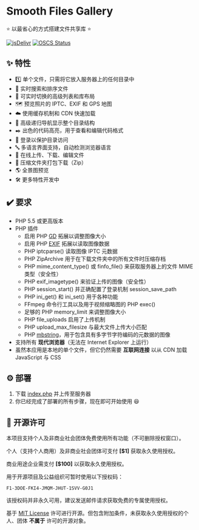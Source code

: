 # Smooth Files Gallery

⭐ 以最省心的方式搭建文件共享库 ⭐

[![jsDelivr](https://data.jsdelivr.com/v1/package/gh/yanranxiaoxi/Smooth-Files-Gallery/badge?style=rounded)](https://www.jsdelivr.com/package/gh/yanranxiaoxi/Smooth-Files-Gallery) [![OSCS Status](https://www.oscs1024.com/platform/badge/yanranxiaoxi/Smooth-Files-Gallery.svg?size=small)](https://www.oscs1024.com/project/yanranxiaoxi/Smooth-Files-Gallery?ref=badge_small)

## ✨ 特性

- 1️⃣ 单个文件，只需将它放入服务器上的任何目录中
- 🔎 实时搜索和排序文件
- 📃 可实时切换的高级列表和库布局
- 🗺️ 预览照片的 IPTC、EXIF 和 GPS 地图
- ☁️ 使用缓存机制和 CDN 快速加载
- 🌲 高级递归导航显示整个目录结构
- ✒️ 出色的代码高亮，用于查看和编辑代码格式
- 🔐 登录以保护目录访问
- 🔤 多语言界面支持，自动检测浏览器语言
- 📝 在线上传、下载、编辑文件
- 📁 压缩文件夹打包下载（Zip）
- 🌎️ 全景图预览
- 🛠 更多特性开发中

## ✔️ 要求

- PHP 5.5 或更高版本
- PHP 插件
  - 启用 PHP [GD](https://www.php.net/manual/book.image.php) 拓展以调整图像大小
  - 启用 PHP [EXIF](https://www.php.net/manual/book.exif.php) 拓展以读取图像数据
  - PHP iptcparse() 读取图像 IPTC 元数据
  - PHP ZipArchive 用于在下载文件夹中的所有文件时压缩存档
  - PHP mime_content_type() 或 finfo_file() 来获取服务器上的文件 MIME 类型（安全性）
  - PHP exif_imagetype() 来验证上传的图像（安全性）
  - PHP session_start() 并正确配置了登录机制 session_save_path
  - PHP ini_get() 和 ini_set() 用于各种功能
  - FFmpeg 命令行工具以及用于视频缩略图的 PHP exec()
  - 足够的 PHP memory_limit 来调整图像大小
  - PHP file_uploads 启用了上传机制
  - PHP upload_max_filesize 与最大文件上传大小匹配
  - PHP [mbstring](https://www.php.net/manual/book.mbstring.php)，用于包含具有多字节字符编码的元数据的图像
- 支持所有 **现代浏览器**（无法在 Internet Explorer 上运行）
- 虽然本应用是本地的单个文件，但它仍然需要 **互联网连接** 以从 CDN 加载 JavaScript 与 CSS

## ⚙️ 部署

1. 下载 [index.php](https://gitlab.soraharu.com/XiaoXi/Smooth-Files-Gallery/-/raw/master/index.php?inline=false) 并上传至服务器
2. 你已经完成了部署的所有步骤，现在即可开始使用 😆

## 📜 开源许可

本项目支持个人及非商业社会团体免费使用所有功能（不可删除授权窗口）。

个人（支持个人商用）及非商业社会团体可支付 **[$1]** 获取永久使用授权。

商业用途企业需支付 **[$100]** 以获取永久使用授权。

用于开源项目及公益组织可暂时使用以下授权码：

```
F1-3DOE-FKI4-JMQM-JHUT-1SVV-G0J1
```

该授权码并非永久可用，建议发送邮件请求获取免费的专属使用授权。

基于 [MIT License](https://choosealicense.com/licenses/mit/) 许可进行开源。但包含附加条件，未获取永久使用授权的个人、团体 **不属于** 许可的开源对象。
